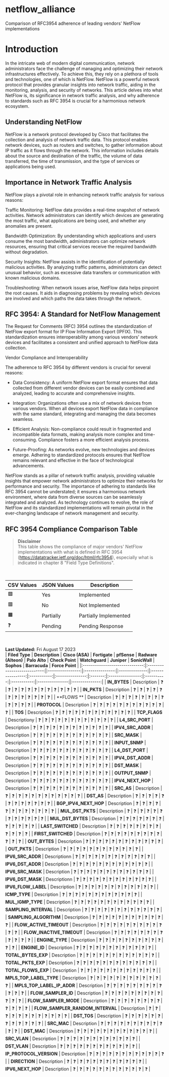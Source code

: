 # netflow_alliance
Comparison of RFC3954 adherence of leading vendors' NetFlow implementations

# Introduction

In the intricate web of modern digital communication, network administrators face the challenge of managing and optimizing their network infrastructures effectively. To achieve this, they rely on a plethora of tools and technologies, one of which is NetFlow. NetFlow is a powerful network protocol that provides granular insights into network traffic, aiding in the monitoring, analysis, and security of networks. This article delves into what NetFlow is, its significance in network traffic analysis, and why adherence to standards such as RFC 3954 is crucial for a harmonious network ecosystem. 

## Understanding NetFlow
NetFlow is a network protocol developed by Cisco that facilitates the collection and analysis of network traffic data. This protocol enables network devices, such as routers and switches, to gather information about IP traffic as it flows through the network. This information includes details about the source and destination of the traffic, the volume of data transferred, the time of transmission, and the type of services or applications being used.

## Importance in Network Traffic Analysis

NetFlow plays a pivotal role in enhancing network traffic analysis for various reasons:

Traffic Monitoring: NetFlow data provides a real-time snapshot of network activities. Network administrators can identify which devices are generating the most traffic, what applications are being used, and whether any anomalies are present.

Bandwidth Optimization: By understanding which applications and users consume the most bandwidth, administrators can optimize network resources, ensuring that critical services receive the required bandwidth without degradation.

Security Insights: NetFlow assists in the identification of potentially malicious activities. By analyzing traffic patterns, administrators can detect unusual behavior, such as excessive data transfers or communication with known malicious domains.

Troubleshooting: When network issues arise, NetFlow data helps pinpoint the root causes. It aids in diagnosing problems by revealing which devices are involved and which paths the data takes through the network.

## RFC 3954: A Standard for NetFlow Management

The Request for Comments (RFC) 3954 outlines the standardization of NetFlow export format for IP Flow Information Export (IPFIX). This standardization ensures interoperability among various vendors' network devices and facilitates a consistent and unified approach to NetFlow data collection.

Vendor Compliance and Interoperability

The adherence to RFC 3954 by different vendors is crucial for several reasons:

- Data Consistency: A uniform NetFlow export format ensures that data collected from different vendor devices can be easily combined and analyzed, leading to accurate and comprehensive insights.

- Integration: Organizations often use a mix of network devices from various vendors. When all devices export NetFlow data in compliance with the same standard, integrating and managing the data becomes seamless.

- Efficient Analysis: Non-compliance could result in fragmented and incompatible data formats, making analysis more complex and time-consuming. Compliance fosters a more efficient analysis process.

- Future-Proofing: As networks evolve, new technologies and devices emerge. Adhering to standardized protocols ensures that NetFlow remains relevant and effective in the face of technological advancements.

NetFlow stands as a pillar of network traffic analysis, providing valuable insights that empower network administrators to optimize their networks for performance and security. The importance of adhering to standards like RFC 3954 cannot be understated; it ensures a harmonious network environment, where data from diverse sources can be seamlessly integrated and analyzed. As technology continues to evolve, the role of NetFlow and its standardized implementations will remain pivotal in the ever-changing landscape of network management and security.


RFC 3954 Compliance Comparison Table
-----------------------------------

>**Disclaimer**\
This table shows the compliance of major vendors' NetFlow implementations with what is defined in RFC 3954 (https://datatracker.ietf.org/doc/html/rfc3954), especially what is indicated in chapter 8 "Field Type Definitions".

<br>

| CSV Values 	| JSON Values               	| Description
|-------	|-----------------------	|-----------------------
| 🟩     	| Yes           	        | Implemented
| 🟥     	| No       	                | Not Implemented
| 🟧     	| Partially	                | Partially Implemented
| ❓     	| Pending                	| Pending Response
<br>

**Last Updated:** Fri August 17 2023\
| **Filed Type** | **Description**            | **Cisco (ASA)** | **Fortigate** | **pfSense** | **Radware (Alteon)** | **Palo Alto** | **Check Point** | **Watchguard** | **Juniper** | **SonicWall** | **Sophos** | **Barracuda** | **Force Point** |
|:------------------------------:|:---------------------------:|:----------------:|:---------------:|:--------------:|:----------------:|:-----------:|:---------------:|:-------:|:----------------:|:----------:|:-----------:|:---------------:|:--------------:|
| **IN_BYTES**           | Description            | ❓               | ❓              | ❓             | ❓               | ❓          | ❓              | ❓      | ❓               | ❓         | ❓          | ❓              | ❓             |
| **IN_PKTS**                           | Description         | ❓               | ❓              | ❓             | ❓               | ❓          | ❓              | ❓      | ❓               | ❓         | ❓          | ❓              | ❓             |
| **FLOWS **                           | Description              | ❓               | ❓              | ❓             | ❓               | ❓          | ❓              | ❓      | ❓               | ❓         | ❓          | ❓              | ❓             |
| **PROTOCOL**                           | Description        | ❓               | ❓              | ❓             | ❓               | ❓          | ❓              | ❓      | ❓               | ❓         | ❓          | ❓              | ❓             |
| **TOS**                           | Description      | ❓               | ❓              | ❓             | ❓               | ❓          | ❓              | ❓      | ❓               | ❓         | ❓          | ❓              | ❓             |
| **TCP_FLAGS**                           | Descriptiony  | ❓               | ❓              | ❓              | ❓               | ❓          | ❓              | ❓      | ❓               | ❓         | ❓          | ❓              | ❓             |
| **L4_SRC_PORT**          | Description               | ❓               | ❓              | ❓             | ❓               | ❓          | ❓              | ❓      | ❓               | ❓         | ❓          | ❓              | ❓             |
| **IPV4_SRC_ADDR**                           | Description                 | ❓               | ❓              | ❓             | ❓               | ❓          | ❓              | ❓      | ❓               | ❓         | ❓          | ❓              | ❓             |
| **SRC_MASK**                           | Description               | ❓               | ❓              | ❓             | ❓               | ❓          | ❓              | ❓      | ❓               | ❓         | ❓          | ❓              | ❓             |
| **INPUT_SNMP**                           | Description           | ❓               | ❓              | ❓             | ❓               | ❓          | ❓              | ❓      | ❓               | ❓         | ❓          | ❓              | ❓             |
| **L4_DST_PORT**                           | Description               | ❓               | ❓              | ❓             | ❓               | ❓          | ❓              | ❓      | ❓               | ❓         | ❓          | ❓              | ❓             |
| **IPV4_DST_ADDR**      | Description      | ❓               | ❓              | ❓             | ❓               | ❓          | ❓              | ❓      | ❓               | ❓         | ❓          | ❓              | ❓             |
| **DST_MASK**                           | Description  | ❓               | ❓              | ❓             | ❓               | ❓          | ❓              | ❓      | ❓               | ❓         | ❓          | ❓              | ❓             |
| **OUTPUT_SNMP**                           | Description      | ❓               | ❓              | ❓             | ❓               | ❓          | ❓              | ❓      | ❓               | ❓         | ❓          | ❓              | ❓             |
| **IPV4_NEXT_HOP**                           | Description               | ❓               | ❓              | ❓             | ❓               | ❓          | ❓              | ❓      | ❓               | ❓         | ❓          | ❓              | ❓             |
| **SRC_AS**                           | Description              | ❓               | ❓              | ❓             | ❓               | ❓          | ❓              | ❓      | ❓               | ❓         | ❓          | ❓              | ❓             |
| **DST_AS**           | Description              | ❓               | ❓              | ❓             | ❓               | ❓          | ❓              | ❓      | ❓               | ❓         | ❓          | ❓              | ❓             |
| **BGP_IPV4_NEXT_HOP**                           | Description              | ❓               | ❓              | ❓             | ❓               | ❓          | ❓              | ❓      | ❓               | ❓         | ❓          | ❓              | ❓             |
| **MUL_DST_PKTS**                           | Description                         | ❓               | ❓              | ❓             | ❓               | ❓          | ❓              | ❓      | ❓              | ❓         | ❓          | ❓              | ❓             |
| **MUL_DST_BYTES**                           | Description                   | ❓               | ❓              | ❓             | ❓               | ❓          | ❓              | ❓      | ❓               | ❓         | ❓          | ❓              | ❓             |
| **LAST_SWITCHED**                           | Description             | ❓               | ❓              | ❓             | ❓               | ❓          | ❓              | ❓      | ❓               | ❓         | ❓          | ❓              | ❓             |
| **FIRST_SWITCHED**            | Description                         | ❓               | ❓              | ❓             | ❓               | ❓          | ❓              | ❓      | ❓               | ❓         | ❓          | ❓              | ❓             |
| **OUT_BYTES**                           | Description                         | ❓               | ❓              | ❓             | ❓               | ❓          | ❓              | ❓      | ❓               | ❓         | ❓          | ❓              | ❓             |
| **OUT_PKTS**                           | Description                     | ❓               | ❓              | ❓             | ❓               | ❓          | ❓              | ❓      | ❓               | ❓         | ❓          | ❓              | ❓             |
| **IPV6_SRC_ADDR**          | Descriptionn          | ❓               | ❓              | ❓             | ❓               | ❓          | ❓              | ❓      | ❓               | ❓         | ❓          | ❓              | ❓             |
| **IPV6_DST_ADDR**                           | Description      | ❓               | ❓              | ❓             | ❓               | ❓          | ❓              | ❓      | ❓               | ❓         | ❓          | ❓              | ❓             |
| **IPV6_SRC_MASK**                           | Description          | ❓               | ❓              | ❓             | ❓               | ❓          | ❓              | ❓      | ❓               | ❓         | ❓          | ❓              | ❓             |
| **IPV6_DST_MASK**     | Descriptionn     | ❓               | ❓              | ❓             | ❓               | ❓          | ❓              | ❓      | ❓               | ❓         | ❓          | ❓              | ❓             |
| **IPV6_FLOW_LABEL**                           | Description | ❓               | ❓              | ❓             | ❓               | ❓          | ❓              | ❓      | ❓               | ❓         | ❓          | ❓              | ❓             |
| **ICMP_TYPE**                           | Description     | ❓               | ❓              | ❓             | ❓               | ❓          | ❓              | ❓      | ❓               | ❓         | ❓          | ❓              | ❓             |
| **MUL_IGMP_TYPE**           | Description            | ❓               | ❓              | ❓             | ❓               | ❓          | ❓              | ❓      | ❓               | ❓         | ❓          | ❓              | ❓             |
| **SAMPLING_INTERVAL**                           | Description        | ❓               | ❓              | ❓             | ❓               | ❓          | ❓              | ❓      | ❓               | ❓         | ❓          | ❓              | ❓             |
| **SAMPLING_ALGORITHM**                           | Description            | ❓               | ❓              | ❓             | ❓               | ❓          | ❓               | ❓      | ❓               | ❓         | ❓          | ❓              | ❓             |
| **FLOW_ACTIVE_TIMEOUT**     | Description               | ❓               | ❓              | ❓             | ❓               | ❓          | ❓              | ❓      | ❓               | ❓         | ❓          | ❓              | ❓             |
| **FLOW_INACTIVE_TIMEOUT**                           | Description         | ❓               | ❓              | ❓             | ❓               | ❓          | ❓              | ❓      | ❓               | ❓         | ❓          | ❓              | ❓             |
| **ENGINE_TYPE**                           | Description             | ❓               | ❓              | ❓             | ❓               | ❓          | ❓              | ❓      | ❓               | ❓         | ❓          | ❓              | ❓             |
| **ENGINE_ID**          | Description          | ❓               | ❓              | ❓             | ❓               | ❓          | ❓              | ❓      | ❓               | ❓         | ❓          | ❓              | ❓             |
| **TOTAL_BYTES_EXP**                           | Description          | ❓               | ❓              | ❓             | ❓               | ❓          | ❓              | ❓      | ❓               | ❓         | ❓          | ❓              | ❓             |
| **TOTAL_PKTS_EXP**                           | Description            | ❓               | ❓              | ❓             | ❓               | ❓          | ❓              | ❓      | ❓              | ❓         | ❓          | ❓              | ❓             |
| **TOTAL_FLOWS_EXP**      | Description   | ❓               | ❓              | ❓             | ❓               | ❓          | ❓              | ❓      | ❓               | ❓         | ❓          | ❓              | ❓             |
| **MPLS_TOP_LABEL_TYPE**        | Description               | ❓               | ❓              | ❓             | ❓               | ❓          | ❓              | ❓      | ❓              | ❓         | ❓          | ❓              | ❓             |
| **MPLS_TOP_LABEL_IP_ADDR**                           | Description             | ❓               | ❓              | ❓             | ❓               | ❓          | ❓              | ❓      | ❓              | ❓         | ❓          | ❓              | ❓             |
| **FLOW_SAMPLER_ID**                 | Description                 | ❓               | ❓              | ❓             | ❓               | ❓          | ❓              | ❓      | ❓               | ❓         | ❓           | ❓              | ❓             |
| **FLOW_SAMPLER_MODE**                           | Description                  | ❓               | ❓              | ❓             | ❓               | ❓          | ❓              | ❓      | ❓               | ❓         | ❓           | ❓              | ❓             |
| **FLOW_SAMPLER_RANDOM_INTERVAL**                           | Description               | ❓               | ❓              | ❓             | ❓               | ❓          | ❓              | ❓      | ❓               | ❓         | ❓          | ❓              | ❓             |
| **DST_TOS**                           | Description             | ❓               | ❓              | ❓             | ❓               | ❓          | ❓              | ❓      | ❓               | ❓         | ❓          | ❓              | ❓             |
| **SRC_MAC**                           | Description            | ❓               | ❓              | ❓             | ❓               | ❓          | ❓              | ❓      | ❓               | ❓         | ❓           | ❓              | ❓             |
| **DST_MAC**                           | Description                | ❓               | ❓              | ❓             | ❓               | ❓          | ❓              | ❓      | ❓               | ❓         | ❓           | ❓              | ❓             |
| **SRC_VLAN**               | Description    | ❓               | ❓              | ❓             | ❓               | ❓          | ❓              | ❓      | ❓               | ❓         | ❓          | ❓              | ❓             |
| **DST_VLAN**                           | Description            | ❓               | ❓              | ❓             | ❓               | ❓          | ❓              | ❓      | ❓               | ❓         | ❓          | ❓              | ❓             |
| **IP_PROTOCOL_VERSION**                           | Description              | ❓               | ❓              | ❓             | ❓               | ❓          | ❓              | ❓      | ❓               | ❓         | ❓          | ❓              | ❓             |
| **DIRECTION**          | Description           | ❓               | ❓              | ❓             | ❓               | ❓          | ❓              | ❓      | ❓               | ❓         | ❓          | ❓              | ❓             |
| **IPV6_NEXT_HOP**        | Description       | ❓               | ❓              | ❓             | ❓               | ❓          | ❓              | ❓      | ❓               | ❓         | ❓          | ❓              | ❓             |
